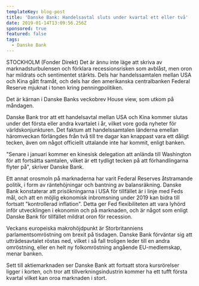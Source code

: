 ```yaml
---
templateKey: blog-post
title: 'Danske Bank: Handelsavtal sluts under kvartal ett eller två'
date: 2019-01-14T13:09:56.256Z
sponsored: true
featured: false
tags:
  - Danske Bank
---
```

STOCKHOLM (Fonder Direkt) Det är ännu inte läge att skriva av marknadsturbulensen och förklara recessionsrisken som avblåst, men oron har mildrats och sentimentet stärkts. Dels har handelssamtalen mellan USA och Kina gått framåt, och dels har den amerikanska centralbanken Federal Reserve mjuknat i tonen kring penningpolitiken.


Det är kärnan i Danske Banks veckobrev House view, som utkom på måndagen.

Danske Bank tror att ett handelsavtal mellan USA och Kina kommer slutas under det första eller andra kvartalet i år, vilket vore goda nyheter för världskonjunkturen. Det faktum att handelssamtalen länderna emellan häromveckan förlängdes från två till tre dagar kan knappast vara ett dåligt tecken, även om något officiellt uttalande inte har kommit, enligt banken.

"Senare i januari kommer en kinesisk delegation att anlända till Washington för att fortsätta samtalen, vilket är ett tydligt tecken på att förhandlingarna flyter på", skriver Danske Bank.

Ett annat orosmoln på marknaderna har varit Federal Reserves åtstramande politik, i form av räntehöjningar och bantning av balansräkning. Danske Bank konstaterar att prisökningarna i USA för tillfället är i linje med Feds mål, och att en möjlig ekonomisk inbromsning under 2019 kan bidra till fortsatt "kontrollerad inflation". Detta ger Fed flexibiliteten att vara lyhörd inför utvecklingen i ekonomin och på marknaden, och är något som enligt Danske Bank för tillfället mildrat oron för recession.


Veckans europeiska makrohöjdpunkt är Storbritanniens parlamentsomröstning om brexit på tisdagen. Danske Bank förväntar sig att utträdesavtalet röstas ned, vilket i så fall troligen leder till en andra omröstning, eller en helt ny folkomröstning angående EU-medlemskap, menar banken.

Sett till aktiemarknaden ser Danske Bank att fortsatt stora kursrörelser ligger i korten, och tror att tillverkningsindustrin kommer ha ett tufft första kvartal vilket kan oroa marknaden i stort.
